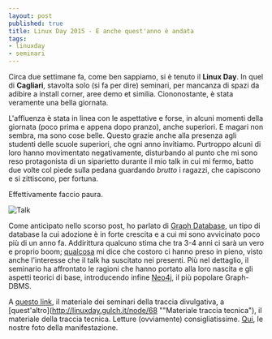 ```yaml
---
layout: post
published: true
title: Linux Day 2015 - E anche quest'anno è andata
tags:
- linuxday
- seminari
---
```


Circa due settimane fa, come ben sappiamo, si è tenuto il **Linux Day**. In quel di **Cagliari**, stavolta solo (si fa per dire) seminari, per mancanza di spazi da adibire a install corner, aree demo et similia. Ciononostante, è stata veramente una bella giornata.

L'affluenza è stata in linea con le aspettative e forse, in alcuni momenti della giornata (poco prima e appena dopo pranzo), anche superiori. E magari non sembra, ma sono cose belle. Questo grazie anche alla presenza agli studenti delle scuole superiori, che ogni anno invitiamo. Purtroppo alcuni di loro hanno movimentato negativamente, disturbando al punto che mi sono reso protagonista di un siparietto durante il mio talk in cui mi fermo, batto due volte col piede sulla pedana guardando _brutto_ i ragazzi, che capiscono e si zittiscono, per fortuna.

Effettivamente faccio paura.

![Talk](https://scontent-mxp1-1.xx.fbcdn.net/hphotos-xtp1/v/t1.0-9/p720x720/12143084_10153416635562326_7780239441049279199_n.jpg?oh=0acd1c0d04ef08c2cca4f70b279841f3&oe=56C1AD8D "Paura, eh?")

Come anticipato nello scorso post, ho parlato di [Graph Database](http://linuxday.gulch.it/slides/2015/traccia-tecnica/dbms.pdf "Graph Database"), un tipo di database la cui adozione è in forte crescita e a cui mi sono avvicinato poco più di un anno fa. Addirittura qualcuno stima che tra 3-4 anni ci sarà un vero e proprio boom; [qualcosa](https://www.google.it/trends/explore#q=graph%20database) mi dice che costoro ci hanno preso in pieno, visto anche l'interesse che il talk ha suscitato nei presenti.
Più nel dettaglio, il seminario ha affrontato le ragioni che hanno portato alla loro nascita e gli aspetti teorici di base, introducendo infine [Neo4j](http://neo4j.com), il più popolare Graph-DBMS.

A [questo link](http://linuxday.gulch.it/node/67 "Materiale traccia divulgativa"), il materiale dei seminari della traccia divulgativa, a [quest'altro](http://linuxday.gulch.it/node/68 ""Materiale traccia tecnica"), il materiale della traccia tecnica. Letture (ovviamente) consigliatissime.
[Qui](http://linuxday.gulch.it/album/2015/), le nostre foto della manifestazione.

